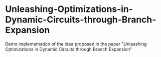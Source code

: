 # Unleashing-Optimizations-in-Dynamic-Circuits-through-Branch-Expansion
Demo implementation of the idea proposed in the paper "Unleashing Optimizations in Dynamic Circuits through Branch Expansion"
